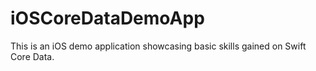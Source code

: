 # iOSCoreDataDemoApp
This is an iOS demo application showcasing basic skills gained on Swift Core Data.
